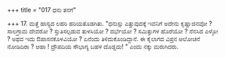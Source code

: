 +++
title = "017 ಧನು ತನಗೆ"

+++
17. ಮತ್ತೆ ಹಾಸ್ಯದ ಲಹರಿ ಹರಿಯತೊಡಗಿತು. "ಧನುಸ್ಸು ಎತ್ತುವುದಕ್ಕೆ ಇವನಿಗೆ ಅದೇನು ಕೃಷ್ಣಾಜಿನವೋ ? ಸಾಲಗ್ರಾಮ ದೇವರೋ ? ಸ್ತುತಿಸಲ್ಪಡುವ ತುಳಸಿಯೋ ? ದರ್ಭೆಯೋ ? ಸಮಿತ್ತುಗಳ ಹೊರೆಯೋ ? ನೆನಸಿದ ಎಳ್ಳೋ ? ಅಥವ ಇದು ಔಪಾಸನಕೊಳವಿಯೋ ? ಏನೆಂದು ತಿಳಿದುಕೊಂಡಿದ್ದಾನೆ. ಈ ಕೈಲಾಗದ ವಿಪ್ರನ ಆಲೋಚನೆ ನೋಡಿದಿರಾ ? ಆಹಾ ! ದ್ರೌಪದಿಯ ಸೌಭಾಗ್ಯ ಬಹಳ ದೊಡ್ಡದು! " ಎಂದು ನಕ್ಕು ಮರುಗಿದರು.